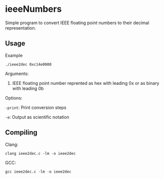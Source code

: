 # ieeeNumbers

Simple program to convert IEEE floating point numbers to their decimal representation.

## Usage
Example

`./ieee2dec 0xc14e0000`

Arguments:
1. IEEE floating point number reprented as hex with leading 0x or as binary with leading 0b

Options:

`-print`: Print conversion steps

`-e`: Output as scientific notation

## Compiling
Clang:

`clang ieee2dec.c -lm -o ieee2dec`

GCC:

`gcc ieee2dec.c -lm -o ieee2dec`
